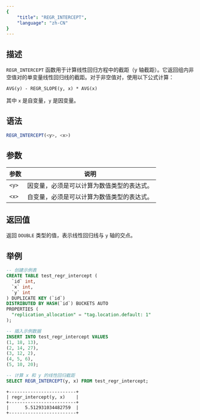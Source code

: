 ```yaml
---
{
    "title": "REGR_INTERCEPT",
    "language": "zh-CN"
}
---
```


## 描述

`REGR_INTERCEPT` 函数用于计算线性回归方程中的截距（y 轴截距）。它返回组内非空值对的单变量线性回归线的截距。对于非空值对，使用以下公式计算：

`AVG(y) - REGR_SLOPE(y, x) * AVG(x)`

其中 `x` 是自变量，`y` 是因变量。

## 语法

```sql
REGR_INTERCEPT(<y>, <x>)
```

## 参数

| 参数 | 说明 |
| -- | -- |
| `<y>` | 因变量，必须是可以计算为数值类型的表达式。 |
| `<x>` | 自变量，必须是可以计算为数值类型的表达式。 |

## 返回值

返回 `DOUBLE` 类型的值，表示线性回归线与 `y` 轴的交点。

## 举例

```sql
-- 创建示例表
CREATE TABLE test_regr_intercept (
  `id` int,
  `x` int,
  `y` int
) DUPLICATE KEY (`id`)
DISTRIBUTED BY HASH(`id`) BUCKETS AUTO
PROPERTIES (
  "replication_allocation" = "tag.location.default: 1"
);

-- 插入示例数据
INSERT INTO test_regr_intercept VALUES
(1, 18, 13),
(2, 14, 27),
(3, 12, 2),
(4, 5, 6),
(5, 10, 20);

-- 计算 x 和 y 的线性回归截距
SELECT REGR_INTERCEPT(y, x) FROM test_regr_intercept;
```

```text
+-------------------------+
| regr_intercept(y, x)    |
+-------------------------+
|      5.512931034482759  | 
+-------------------------+
```
